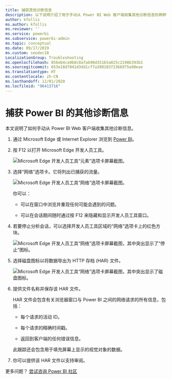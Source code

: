 ```yaml
---
title: 捕获其他诊断信息
description: 以下说明介绍了用于手动从 Power BI Web 客户端收集其他诊断信息的两种可能选择。
author: kfollis
ms.author: kfollis
ms.reviewer: ''
ms.service: powerbi
ms.subservice: powerbi-admin
ms.topic: conceptual
ms.date: 09/17/2019
ms.custom: seodec18
LocalizationGroup: Troubleshooting
ms.openlocfilehash: 856eb4ca9b8c8afab90d351b5a025c2198b393b1
ms.sourcegitcommit: 653e18d7041d3dd1cf7a38010372366975a98eae
ms.translationtype: HT
ms.contentlocale: zh-CN
ms.lasthandoff: 12/01/2020
ms.locfileid: "96413716"
---
```

# <a name="capture-additional-diagnostic-information-for-power-bi"></a>捕获 Power BI 的其他诊断信息

本文说明了如何手动从 Power BI Web 客户端收集其他诊断信息。

1. 通过 Microsoft Edge 或 Internet Explorer 浏览到 [Power BI](https://app.powerbi.com)。

1. 按 F12 以打开 Microsoft Edge 开发人员工具。

   ![Microsoft Edge 开发人员工具“元素”选项卡屏幕截图。](media/service-admin-capturing-additional-diagnostic-information-for-power-bi/edge-developer-tools.png)

1. 选择“网络”选项卡。它将列出已捕获的流量。

   ![Microsoft Edge 开发人员工具“网络”选项卡屏幕截图。](media/service-admin-capturing-additional-diagnostic-information-for-power-bi/edge-network-tab.png)

    你可以：

    * 可以在窗口中浏览并重现任何可能会遇到的问题。

    * 可以在会话期间随时通过按 F12 来隐藏和显示开发人员工具窗口。

1. 若要停止分析会话，可以选择开发人员工具区域的“网络”选项卡上的红色方块。

   ![Microsoft Edge 开发人员工具“网络”选项卡屏幕截图，其中突出显示了“停止”图标。](media/service-admin-capturing-additional-diagnostic-information-for-power-bi/edge-network-tab-stop.png)

1. 选择磁盘图标以将数据导出为 HTTP 存档 (HAR) 文件。

   ![Microsoft Edge 开发人员工具“网络”选项卡屏幕截图，其中突出显示了磁盘图标。](media/service-admin-capturing-additional-diagnostic-information-for-power-bi/edge-network-tab-save.png)

1. 提供文件名称并保存该 HAR 文件。

    HAR 文件会包含有关浏览器窗口与 Power BI 之间的网络请求的所有信息，包括：

    * 每个请求的活动 ID。

    * 每个请求的精确时间戳。

    * 返回到客户端的任何错误信息。

    此跟踪还会包含用于填充屏幕上显示的视觉对象的数据。

1. 你可以提供该 HAR 文件以支持审阅。

更多问题？ [尝试咨询 Power BI 社区](https://community.powerbi.com/)
